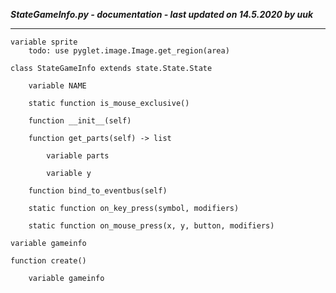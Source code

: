 ***StateGameInfo.py - documentation - last updated on 14.5.2020 by uuk***
___

    variable sprite
        todo: use pyglet.image.Image.get_region(area)

    class StateGameInfo extends state.State.State

        variable NAME

        static function is_mouse_exclusive()

        function __init__(self)

        function get_parts(self) -> list

            variable parts

            variable y

        function bind_to_eventbus(self)

        static function on_key_press(symbol, modifiers)

        static function on_mouse_press(x, y, button, modifiers)

    variable gameinfo

    function create()

        variable gameinfo